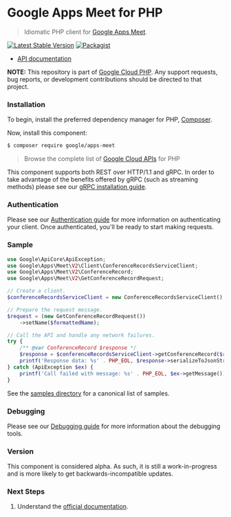 # Google Apps Meet for PHP

> Idiomatic PHP client for [Google Apps Meet](https://developers.google.com/meet/api/guides/overview).

[![Latest Stable Version](https://poser.pugx.org/google/apps-meet/v/stable)](https://packagist.org/packages/google/apps-meet) [![Packagist](https://img.shields.io/packagist/dm/google/apps-meet.svg)](https://packagist.org/packages/google/apps-meet)

* [API documentation](https://cloud.google.com/php/docs/reference/apps-meet/latest)

**NOTE:** This repository is part of [Google Cloud PHP](https://github.com/googleapis/google-cloud-php). Any
support requests, bug reports, or development contributions should be directed to
that project.

### Installation

To begin, install the preferred dependency manager for PHP, [Composer](https://getcomposer.org/).

Now, install this component:

```sh
$ composer require google/apps-meet
```

> Browse the complete list of [Google Cloud APIs](https://cloud.google.com/php/docs/reference)
> for PHP

This component supports both REST over HTTP/1.1 and gRPC. In order to take advantage of the benefits
offered by gRPC (such as streaming methods) please see our
[gRPC installation guide](https://cloud.google.com/php/grpc).

### Authentication

Please see our [Authentication guide](https://github.com/googleapis/google-cloud-php/blob/main/AUTHENTICATION.md) for more information
on authenticating your client. Once authenticated, you'll be ready to start making requests.

### Sample

```php
use Google\ApiCore\ApiException;
use Google\Apps\Meet\V2\Client\ConferenceRecordsServiceClient;
use Google\Apps\Meet\V2\ConferenceRecord;
use Google\Apps\Meet\V2\GetConferenceRecordRequest;

// Create a client.
$conferenceRecordsServiceClient = new ConferenceRecordsServiceClient();

// Prepare the request message.
$request = (new GetConferenceRecordRequest())
    ->setName($formattedName);

// Call the API and handle any network failures.
try {
    /** @var ConferenceRecord $response */
    $response = $conferenceRecordsServiceClient->getConferenceRecord($request);
    printf('Response data: %s' . PHP_EOL, $response->serializeToJsonString());
} catch (ApiException $ex) {
    printf('Call failed with message: %s' . PHP_EOL, $ex->getMessage());
}
```

See the [samples directory](https://github.com/googleapis/php-apps-meet/tree/main/samples) for a canonical list of samples.

### Debugging

Please see our [Debugging guide](https://github.com/googleapis/google-cloud-php/blob/main/DEBUG.md)
for more information about the debugging tools.

### Version

This component is considered alpha. As such, it is still a work-in-progress and is more likely to get backwards-incompatible updates.

### Next Steps

1. Understand the [official documentation](https://developers.google.com/meet/api/guides/overview).
